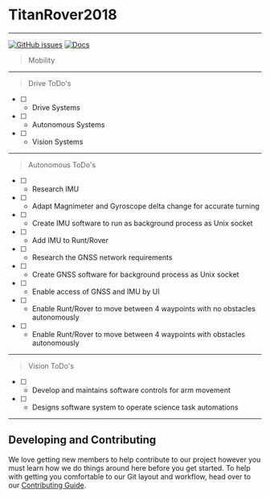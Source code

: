 # TitanRover2018 
----

[![GitHub issues](https://img.shields.io/github/issues/CSUFTitanRover/TitanRover2018.svg)](https://github.com/CSUFTitanRover/TitanRover2018/issues)
[![Docs](https://media.readthedocs.org/static/projects/badges/passing.svg)](https://titanrover2018.readthedocs.io/en/latest/)

>Mobility 
----

>Drive
ToDo's
- [ ] - Drive Systems
- [ ] - Autonomous Systems
- [ ] - Vision Systems

----

>Autonomous 
ToDo's
- [ ] - Research IMU
- [ ] - Adapt Magnimeter and Gyroscope delta change for accurate turning
- [ ] - Create IMU software to run as background process as Unix socket
- [ ] - Add IMU to Runt/Rover
- [ ] - Research the GNSS network requirements
- [ ] - Create GNSS software for background process as Unix socket
- [ ] - Enable access of GNSS and IMU by UI
- [ ] - Enable Runt/Rover to move between 4 waypoints with no obstacles autonomously
- [ ] - Enable Runt/Rover to move between 4 waypoints with obstacles autonomously
----

>Vision
ToDo's
- [ ] - Develop and maintains software controls for arm movement
- [ ] - Designs software system to operate science task automations

----

## Developing and Contributing

We love getting new members to help contribute to our project however you must learn how we do things around here before you get started. To help with getting you comfortable to our Git layout and workflow, head over to our [Contributing Guide](CONTRIBUTING.md).